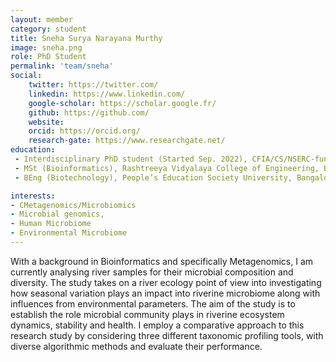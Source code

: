 ```yaml
---
layout: member
category: student
title: Sneha Surya Narayana Murthy
image: sneha.png
role: PhD Student
permalink: 'team/sneha'
social:
    twitter: https://twitter.com/
    linkedin: https://www.linkedin.com/
    google-scholar: https://scholar.google.fr/
    github: https://github.com/
    website:
    orcid: https://orcid.org/
    research-gate: https://www.researchgate.net/
education:
 - Interdisciplinary PhD student (Started Sep. 2022), CFIA/CS/NSERC-funded
 - MSt (Bioinformatics), Rashtreeya Vidyalaya College of Engineering, Bangalore, India
 - BEng (Biotechnology), People’s Education Society University, Bangalore, India

interests:
- CMetagenomics/Microbiomics
- Microbial genomics,
- Human Microbiome
- Environmental Microbiome
---
```

With a background in Bioinformatics and specifically Metagenomics, I am currently analysing river samples for their microbial composition and diversity. The study takes on a river ecology point of view into investigating how seasonal variation plays an impact into riverine microbiome along with influences from environmental parameters. The aim of the study is to establish the role microbial community plays in riverine ecosystem dynamics, stability and health. I employ a comparative approach to this research study by considering three different taxonomic profiling tools, with diverse algorithmic methods and evaluate their performance. 
